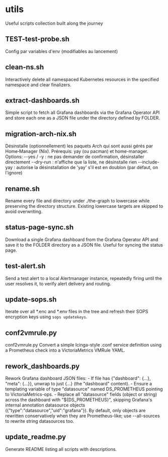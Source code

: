 # utils
Useful scripts collection built along the journey

## TEST-test-probe.sh
Config par variables d'env (modifiables au lancement)

## clean-ns.sh
Interactively delete all namespaced Kubernetes resources in the specified namespace and clear finalizers.

## extract-dashboards.sh
Simple script to fetch all Grafana dashboards via the Grafana Operator API and store each one as a JSON file under the directory defined by FOLDER.

## migration-arch-nix.sh
Désinstalle (optionnellement) les paquets Arch qui sont aussi gérés par Home‑Manager (Nix). Prérequis: yay (ou pacman) et home-manager. Options: --yes / -y    : ne pas demander de confirmation, désinstaller directement --dry-run     : n'affiche que la liste, ne désinstalle rien --include-yay : autorise la désinstallation de 'yay' s'il est en doublon (par défaut, on l'ignore)

## rename.sh
Rename every file and directory under ./the-graph to lowercase while preserving the directory structure. Existing lowercase targets are skipped to avoid overwriting.

## status-page-sync.sh
Download a single Grafana dashboard from the Grafana Operator API and save it to the FOLDER directory as a JSON file. Useful for syncing the status page.

## test-alert.sh
Send a test alert to a local Alertmanager instance, repeatedly firing until the user resolves it, to verify alert delivery and routing.

## update-sops.sh
Iterate over all *.enc and *.env files in the tree and refresh their SOPS encryption keys using `sops updatekeys`.

## conf2vmrule.py
conf2vmrule.py Convert a simple Icinga-style .conf service definition using a Prometheus check into a VictoriaMetrics VMRule YAML.

## rework_dashboards.py
Rework Grafana dashboard JSON files: - If file has {"dashboard": {...}, "meta": {...}}, unwrap to just {...} (the "dashboard" content). - Ensure a templating variable of type "datasource" named DS_PROMETHEUS pointing to VictoriaMetrics-ops. - Replace all "datasource" fields (object or string) across the dashboard with "${DS_PROMETHEUS}", skipping Grafana's internal annotation datasource objects ({"type":"datasource","uid":"grafana"}). By default, only objects are rewritten conservatively when they are Prometheus-like; use --all-sources to rewrite string datasources too.

## update_readme.py
Generate README listing all scripts with descriptions.

